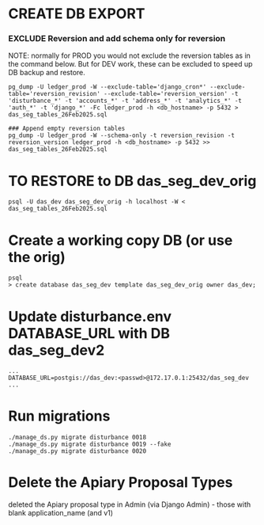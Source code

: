 # CREATE DB EXPORT
### EXCLUDE Reversion and add schema only for reversion
NOTE: normally for PROD you would not exclude the reversion tables as in the command below. But for DEV work, these can be excluded to speed up DB backup and restore.
```
pg_dump -U ledger_prod -W --exclude-table='django_cron*' --exclude-table='reversion_revision' --exclude-table='reversion_version' -t 'disturbance_*' -t 'accounts_*' -t 'address_*' -t 'analytics_*' -t 'auth_*' -t 'django_*' -Fc ledger_prod -h <db_hostname> -p 5432 > das_seg_tables_26Feb2025.sql

### Append empty reversion tables
pg_dump -U ledger_prod -W --schema-only -t reversion_revision -t reversion_version ledger_prod -h <db_hostname> -p 5432 >> das_seg_tables_26Feb2025.sql
```
# TO RESTORE to DB  das_seg_dev_orig
```
psql -U das_dev das_seg_dev_orig -h localhost -W <  das_seg_tables_26Feb2025.sql
```

# Create a working copy DB (or use the orig)
``` 
psql
> create database das_seg_dev template das_seg_dev_orig owner das_dev;
```

# Update disturbance.env DATABASE_URL with DB das_seg_dev2
```
...
DATABASE_URL=postgis://das_dev:<passwd>@172.17.0.1:25432/das_seg_dev
...

```

# Run migrations
```
./manage_ds.py migrate disturbance 0018
./manage_ds.py migrate disturbance 0019 --fake
./manage_ds.py migrate disturbance 0020
```

# Delete the Apiary Proposal Types
deleted the Apiary proposal type in Admin (via Django Admin) - those with blank application_name (and v1)
